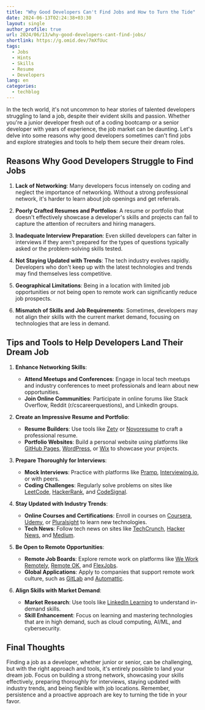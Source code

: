 ```yaml
---
title: "Why Good Developers Can't Find Jobs and How to Turn the Tide"
date: 2024-06-13T02:24:38+03:30
layout: single
author_profile: true
url: 2024/06/13/why-good-developers-cant-find-jobs/
shortlink: https://g.omid.dev/7mXfUuc
tags:
  - Jobs
  - Hints
  - Skills
  - Resume
  - Developers
lang: en
categories: 
  - techblog
---
```

In the tech world, it's not uncommon to hear stories of talented developers struggling to land a job, despite their evident skills and passion. Whether you're a junior developer fresh out of a coding bootcamp or a senior developer with years of experience, the job market can be daunting. Let's delve into some reasons why good developers sometimes can't find jobs and explore strategies and tools to help them secure their dream roles.

## Reasons Why Good Developers Struggle to Find Jobs

1. **Lack of Networking**: Many developers focus intensely on coding and neglect the importance of networking. Without a strong professional network, it's harder to learn about job openings and get referrals.
  
2. **Poorly Crafted Resumes and Portfolios**: A resume or portfolio that doesn't effectively showcase a developer's skills and projects can fail to capture the attention of recruiters and hiring managers.

3. **Inadequate Interview Preparation**: Even skilled developers can falter in interviews if they aren't prepared for the types of questions typically asked or the problem-solving skills tested.

4. **Not Staying Updated with Trends**: The tech industry evolves rapidly. Developers who don't keep up with the latest technologies and trends may find themselves less competitive.

5. **Geographical Limitations**: Being in a location with limited job opportunities or not being open to remote work can significantly reduce job prospects.

6. **Mismatch of Skills and Job Requirements**: Sometimes, developers may not align their skills with the current market demand, focusing on technologies that are less in demand.

## Tips and Tools to Help Developers Land Their Dream Job

1. **Enhance Networking Skills**:
   - **Attend Meetups and Conferences**: Engage in local tech meetups and industry conferences to meet professionals and learn about new opportunities.
   - **Join Online Communities**: Participate in online forums like Stack Overflow, Reddit (r/cscareerquestions), and LinkedIn groups.

2. **Create an Impressive Resume and Portfolio**:
   - **Resume Builders**: Use tools like [Zety](https://zety.com/) or [Novoresume](https://novoresume.com/) to craft a professional resume.
   - **Portfolio Websites**: Build a personal website using platforms like [GitHub Pages](https://pages.github.com/), [WordPress](https://wordpress.com/), or [Wix](https://www.wix.com/) to showcase your projects.

3. **Prepare Thoroughly for Interviews**:
   - **Mock Interviews**: Practice with platforms like [Pramp](https://www.pramp.com/), [Interviewing.io](https://interviewing.io/), or with peers.
   - **Coding Challenges**: Regularly solve problems on sites like [LeetCode](https://leetcode.com/), [HackerRank](https://www.hackerrank.com/), and [CodeSignal](https://codesignal.com/).

4. **Stay Updated with Industry Trends**:
   - **Online Courses and Certifications**: Enroll in courses on [Coursera](https://www.coursera.org/), [Udemy](https://www.udemy.com/), or [Pluralsight](https://www.pluralsight.com/) to learn new technologies.
   - **Tech News**: Follow tech news on sites like [TechCrunch](https://techcrunch.com/), [Hacker News](https://news.ycombinator.com/), and [Medium](https://medium.com/).

5. **Be Open to Remote Opportunities**:
   - **Remote Job Boards**: Explore remote work on platforms like [We Work Remotely](https://weworkremotely.com/), [Remote OK](https://remoteok.io/), and [FlexJobs](https://www.flexjobs.com/).
   - **Global Applications**: Apply to companies that support remote work culture, such as [GitLab](https://about.gitlab.com/jobs/) and [Automattic](https://automattic.com/work-with-us/).

6. **Align Skills with Market Demand**:
   - **Market Research**: Use tools like [LinkedIn Learning](https://www.linkedin.com/learning/) to understand in-demand skills.
   - **Skill Enhancement**: Focus on learning and mastering technologies that are in high demand, such as cloud computing, AI/ML, and cybersecurity.

## Final Thoughts

Finding a job as a developer, whether junior or senior, can be challenging, but with the right approach and tools, it's entirely possible to land your dream job. Focus on building a strong network, showcasing your skills effectively, preparing thoroughly for interviews, staying updated with industry trends, and being flexible with job locations. Remember, persistence and a proactive approach are key to turning the tide in your favor.
